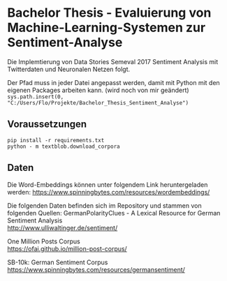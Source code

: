 # Bachelor Thesis - Evaluierung von Machine-Learning-Systemen zur Sentiment-Analyse

Die Implemtierung von Data Stories Semeval 2017 Sentiment Analysis mit Twitterdaten und Neuronalen Netzen folgt.

Der Pfad muss in jeder Datei angepasst werden, damit mit Python mit den eigenen Packages arbeiten kann. (wird noch von mir geändert)
`sys.path.insert(0, "C:/Users/Flo/Projekte/Bachelor_Thesis_Sentiment_Analyse")`

## Voraussetzungen
`pip install -r requirements.txt`
<br>
`python - m textblob.download_corpora`

## Daten
Die Word-Embeddings können unter folgendem Link heruntergeladen werden:
https://www.spinningbytes.com/resources/wordembeddings/

Die folgenden Daten befinden sich im Repository und stammen von folgenden Quellen:
GermanPolarityClues - A Lexical Resource for German Sentiment Analysis <br>
http://www.ulliwaltinger.de/sentiment/

One Million Posts Corpus <br>
https://ofai.github.io/million-post-corpus/

SB-10k: German Sentiment Corpus <br>
https://www.spinningbytes.com/resources/germansentiment/
